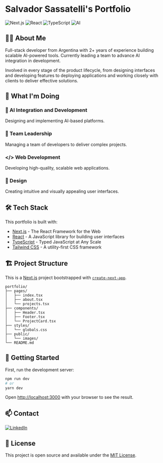 # Salvador Sassatelli's Portfolio

![Next.js](https://img.shields.io/badge/Next.js-000000?style=for-the-badge&logo=next.js&logoColor=white)
![React](https://img.shields.io/badge/React-61DAFB?style=for-the-badge&logo=react&logoColor=black)
![TypeScript](https://img.shields.io/badge/TypeScript-3178C6?style=for-the-badge&logo=typescript&logoColor=white)
![AI](https://img.shields.io/badge/AI-FF6F61?style=for-the-badge&logo=ai&logoColor=white)

## 👨‍💻 About Me

Full-stack developer from Argentina with 2+ years of experience building scalable AI-powered tools. Currently leading a team to advance AI integration in development.

Involved in every stage of the product lifecycle, from designing interfaces and developing features to deploying applications and working closely with clients to deliver effective solutions.

## 🚀 What I'm Doing

### 🤖 AI Integration and Development
Designing and implementing AI-based platforms.

### 👥 Team Leadership
Managing a team of developers to deliver complex projects.

### </> Web Development
Developing high-quality, scalable web applications.

### 🎨 Design
Creating intuitive and visually appealing user interfaces.

## 🛠 Tech Stack

This portfolio is built with:

- [Next.js](https://nextjs.org/) - The React Framework for the Web
- [React](https://reactjs.org/) - A JavaScript library for building user interfaces
- [TypeScript](https://www.typescriptlang.org/) - Typed JavaScript at Any Scale
- [Tailwind CSS](https://tailwindcss.com/) - A utility-first CSS framework

## 🏗 Project Structure

This is a [Next.js](https://nextjs.org/) project bootstrapped with [`create-next-app`](https://github.com/vercel/next.js/tree/canary/packages/create-next-app).

```
portfolio/
├── pages/
│   ├── index.tsx
│   ├── about.tsx
│   └── projects.tsx
├── components/
│   ├── Header.tsx
│   ├── Footer.tsx
│   └── ProjectCard.tsx
├── styles/
│   └── globals.css
├── public/
│   └── images/
└── README.md
```

## 🚀 Getting Started

First, run the development server:

```bash
npm run dev
# or
yarn dev
```

Open [http://localhost:3000](http://localhost:3000) with your browser to see the result.

## 📫 Contact

<a href="https://www.linkedin.com/in/salvador-sassatelli/" target="_blank">
  <img src="https://img.shields.io/badge/LinkedIn-0077B5?style=for-the-badge&logo=linkedin&logoColor=white" alt="LinkedIn">
</a>

## 📄 License

This project is open source and available under the [MIT License](LICENSE).